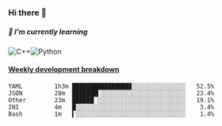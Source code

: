 ### Hi there 👋

##### 🌱 I’m currently learning

![C++](https://img.shields.io/badge/-C++-00599C?style=flat-square&logo=c)![Python](https://img.shields.io/badge/-Python-black?style=flat-square&logo=Python)


<!-- waka-box start -->
#### <a href="https://gist.github.com/bf274261b4c8553e17fc709dfc3cfa97" target="_blank">Weekly development breakdown</a>
```text
YAML     	 1h3m ████████████████▊░░░░░░░░░░░░░░░   52.5% 
JSON     	 28m  ███████▍░░░░░░░░░░░░░░░░░░░░░░░░   23.4% 
Other    	 23m  ██████▏░░░░░░░░░░░░░░░░░░░░░░░░░   19.1% 
INI      	 4m   █░░░░░░░░░░░░░░░░░░░░░░░░░░░░░░░    3.4% 
Bash     	 1m   ▍░░░░░░░░░░░░░░░░░░░░░░░░░░░░░░░    1.4% 
```
<!-- Powered by https://github.com/YouEclipse/waka-box-go . -->
<!-- waka-box end -->



<!--
**KomoreKalu/KomoreKalu** is a ✨ _special_ ✨ repository because its `README.md` (this file) appears on your GitHub profile.

Here are some ideas to get you started:

- 🔭 I’m currently working on ...
- 🌱 I’m currently learning ...
- 👯 I’m looking to collaborate on ...
- 🤔 I’m looking for help with ...
- 💬 Ask me about ...
- 📫 How to reach me: ...
- 😄 Pronouns: ...
- ⚡ Fun fact: ...
-->
